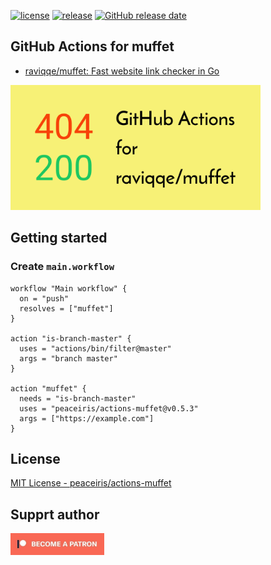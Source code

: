 [![license](https://img.shields.io/github/license/peaceiris/actions-muffet.svg)](https://github.com/peaceiris/actions-muffet/blob/master/LICENSE)
[![release](https://img.shields.io/github/release/peaceiris/actions-muffet.svg)](https://github.com/peaceiris/actions-muffet/releases/latest)
[![GitHub release date](https://img.shields.io/github/release-date/peaceiris/actions-muffet.svg)](https://github.com/peaceiris/actions-muffet/releases)



## GitHub Actions for muffet

- [raviqqe/muffet: Fast website link checker in Go](https://github.com/raviqqe/muffet)

<img width="400" alt="GitHub Actions for muffet" src="./images/ogp.svg">



## Getting started

### Create `main.workflow`

```hcl
workflow "Main workflow" {
  on = "push"
  resolves = ["muffet"]
}

action "is-branch-master" {
  uses = "actions/bin/filter@master"
  args = "branch master"
}

action "muffet" {
  needs = "is-branch-master"
  uses = "peaceiris/actions-muffet@v0.5.3"
  args = ["https://example.com"]
}
```



## License

[MIT License - peaceiris/actions-muffet]

[MIT License - peaceiris/actions-muffet]: https://github.com/peaceiris/actions-muffet/blob/master/LICENSE



## Supprt author

<a href="https://www.patreon.com/peaceiris"><img src="./images/patreon.jpg" alt="peaceiris - Patreon" width="150px"></a>

